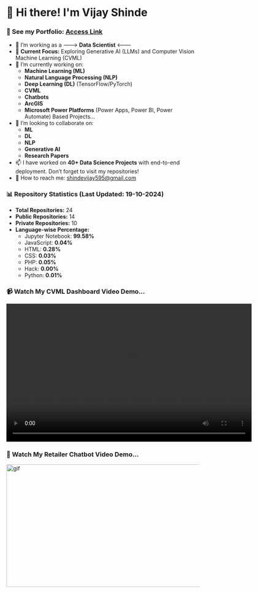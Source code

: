 # 👋 Hi there! I'm Vijay Shinde

### 🌟 See my Portfolio: [Access Link](https://vijayshinde1996.github.io/)

- 🤔 I’m working as a ---> **Data Scientist** <---
- 🌱 **Current Focus:** Exploring Generative AI (LLMs) and Computer Vision Machine Learning (CVML)
- 🔭 I’m currently working on:
  - **Machine Learning (ML)**
  - **Natural Language Processing (NLP)**
  - **Deep Learning (DL)** (TensorFlow/PyTorch)
  - **CVML**
  - **Chatbots**
  - **ArcGIS**
  - **Microsoft Power Platforms** (Power Apps, Power BI, Power Automate) Based Projects...
- 👯 I’m looking to collaborate on:
  - **ML**
  - **DL**
  - **NLP**
  - **Generative AI**
  - **Research Papers**
- 📫 I have worked on **40+ Data Science Projects** with end-to-end deployment. Don’t forget to visit my repositories!
- 💬 How to reach me: [shindevijay595@gmail.com](mailto:shindevijay595@gmail.com)

### 📊 Repository Statistics (Last Updated: 19-10-2024)
- **Total Repositories:** 24
- **Public Repositories:** 14
- **Private Repositories:** 10
- **Language-wise Percentage:**
  - Jupyter Notebook: **99.58%**
  - JavaScript: **0.04%**       
  - HTML: **0.28%**
  - CSS: **0.03%**
  - PHP: **0.05%**
  - Hack: **0.00%**
  - Python: **0.01%**
    
### 📹 Watch My CVML Dashboard Video Demo...
<video width="640" height="360" autoplay loop controls>
  <source src="https://github.com/VijayShinde1996/vrs_foundations_cvml_dashboard/raw/main/Streamlit_app_demo.mp4" type="video/mp4">
  Your browser does not support the video tag.
</video>


### 🔭 Watch My Retailer Chatbot Video Demo...
<p><img align="right" alt="gif" src="https://github.com/VijayShinde1996/Chatbot_Using_Pytorch/blob/main/Test-Input-Outputs/Chatbot_Demo.gif" width="1500" height="320" /></p>

